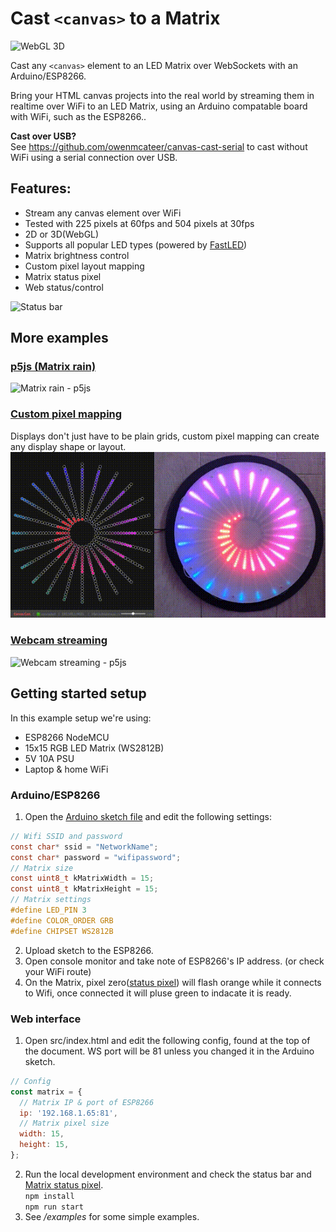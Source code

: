 # Cast `<canvas>` to a Matrix

![WebGL 3D](examples/imgs/3D-Cube.gif "WebGL 3D")

Cast any `<canvas>` element to an LED Matrix over WebSockets with an Arduino/ESP8266.

Bring your HTML canvas projects into the real world by streaming them in realtime over WiFi to an LED Matrix, using an Arduino compatable board with WiFi, such as the ESP8266..

**Cast over USB?**  
See https://github.com/owenmcateer/canvas-cast-serial to cast without WiFi using a serial connection over USB.

## Features:
 - Stream any canvas element over WiFi
 - Tested with 225 pixels at 60fps and 504 pixels at 30fps
 - 2D or 3D(WebGL)
 - Supports all popular LED types (powered by [FastLED](https://github.com/FastLED/FastLED))
 - Matrix brightness control
 - Custom pixel layout mapping
 - Matrix status pixel
 - Web status/control
 
![Status bar](examples/imgs/Canvas-Cast-status-bar.jpg "Status bar")


## More examples

### [p5js (Matrix rain)](examples/matrix.html)
![Matrix rain - p5js](examples/imgs/Matrix.gif "Matrix rain - p5js")

### [Custom pixel mapping](https://github.com/owenmcateer/Project-Aureole/)  
Displays don't just have to be plain grids, custom pixel mapping can create any display shape or layout.  
[![Custom pixel mapping](examples/imgs/Custom-Pixel-Mapping.gif "Custom pixel mapping")](https://github.com/owenmcateer/Project-Aureole/)

### [Webcam streaming](examples/webcam.html)
![Webcam streaming - p5js](examples/imgs/Webcam.gif "Webcam streaming")


## Getting started setup
In this example setup we're using:
* ESP8266 NodeMCU
* 15x15 RGB LED Matrix (WS2812B)
* 5V 10A PSU
* Laptop & home WiFi

### Arduino/ESP8266
1. Open the [Arduino sketch file](arduino/WS-Matrix.ino) and edit the following settings:
```c
// Wifi SSID and password
const char* ssid = "NetworkName";
const char* password = "wifipassword";
// Matrix size
const uint8_t kMatrixWidth = 15;
const uint8_t kMatrixHeight = 15;
// Matrix settings
#define LED_PIN 3
#define COLOR_ORDER GRB
#define CHIPSET WS2812B
```
2. Upload sketch to the ESP8266.
3. Open console monitor and take note of ESP8266's IP address. (or check your WiFi route)
4. On the Matrix, pixel zero([status pixel](arduino/README.md)) will flash orange while it connects to Wifi, once connected it will pluse green to indacate it is ready.

### Web interface
1. Open src/index.html and edit the following config, found at the top of the document.
WS port will be 81 unless you changed it in the Arduino sketch.
```javascript
// Config
const matrix = {
  // Matrix IP & port of ESP8266
  ip: '192.168.1.65:81',
  // Matrix pixel size
  width: 15,
  height: 15,
};
```
2. Run the local development environment and check the status bar and [Matrix status pixel](./arduino/README.md).  
`npm install`  
`npm run start`
3. See _/examples_ for some simple examples.
